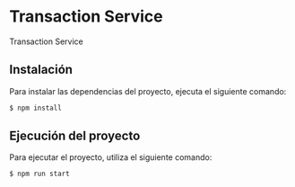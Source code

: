 # Transaction Service

Transaction Service

## Instalación

Para instalar las dependencias del proyecto, ejecuta el siguiente comando:

```bash
$ npm install
```
## Ejecución del proyecto

Para ejecutar el proyecto, utiliza el siguiente comando:

```bash
$ npm run start
```